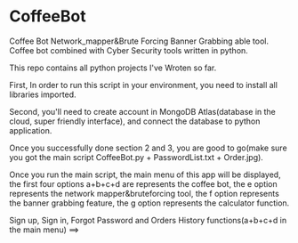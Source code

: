 # CoffeeBot


Coffee Bot Network_mapper&Brute Forcing Banner Grabbing able tool.
Coffee bot combined with Cyber Security tools written in python.

This repo contains all python projects I've Wroten so far.

First, In order to run this script in your environment, you need to install all libraries imported.

Second, you'll need to create account in MongoDB Atlas(database in the cloud, super friendly interface), and connect the database to python application.

Once you successfully done section 2 and 3, you are good to go(make sure you got the main script CoffeeBot.py + PasswordList.txt + Order.jpg).

Once you run the main script, the main menu of this app will be displayed, the first four options a+b+c+d are represents the coffee bot, the e option represents the network mapper&bruteforcing tool, the f option represents the banner grabbing feature, the g option represents the calculator function.

Sign up, Sign in, Forgot Password and Orders History functions(a+b+c+d in the main menu) ==>

